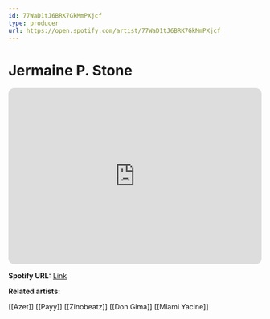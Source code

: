 ```yaml
---
id: 77WaD1tJ6BRK7GkMmPXjcf
type: producer
url: https://open.spotify.com/artist/77WaD1tJ6BRK7GkMmPXjcf
---
```

# Jermaine P. Stone

<iframe style="border-radius:12px" src="https://open.spotify.com/embed/artist/77WaD1tJ6BRK7GkMmPXjcf" width="100%" height="352" frameBorder="0" allowfullscreen="" allow="autoplay; clipboard-write; encrypted-media; fullscreen; picture-in-picture" loading="lazy"></iframe>

**Spotify URL:** [Link](https://open.spotify.com/artist/77WaD1tJ6BRK7GkMmPXjcf)

**Related artists:**

[[Azet]]
[[Payy]]
[[Zinobeatz]]
[[Don Gima]]
[[Miami Yacine]]
